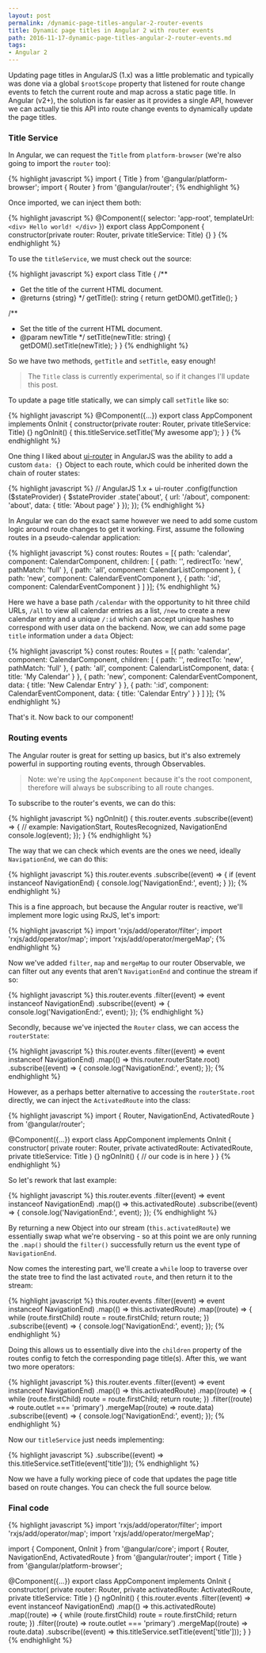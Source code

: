 ```yaml
---
layout: post
permalink: /dynamic-page-titles-angular-2-router-events
title: Dynamic page titles in Angular 2 with router events
path: 2016-11-17-dynamic-page-titles-angular-2-router-events.md
tags:
- Angular 2
---
```


Updating page titles in AngularJS (1.x) was a little problematic and typically was done via a global `$rootScope` property that listened for route change events to fetch the current route and map across a static page title. In Angular (v2+), the solution is far easier as it provides a single API, however we can actually tie this API into route change events to dynamically update the page titles.

### Title Service

In Angular, we can request the `Title` from `platform-browser` (we're also going to import the `router` too):

{% highlight javascript %}
import { Title } from '@angular/platform-browser';
import { Router } from '@angular/router';
{% endhighlight %}

Once imported, we can inject them both:

{% highlight javascript %}
@Component({
  selector: 'app-root',
  templateUrl: `
    <div>
      Hello world!
    </div>
  `
})
export class AppComponent {
  constructor(private router: Router, private titleService: Title) {}
}
{% endhighlight %}

To use the `titleService`, we must check out the source:

{% highlight javascript %}
export class Title {
  /**
   * Get the title of the current HTML document.
   * @returns {string}
   */
  getTitle(): string { return getDOM().getTitle(); }

  /**
   * Set the title of the current HTML document.
   * @param newTitle
   */
  setTitle(newTitle: string) { getDOM().setTitle(newTitle); }
}
{% endhighlight %}

So we have two methods, `getTitle` and `setTitle`, easy enough!

> The `Title` class is currently experimental, so if it changes I'll update this post.

To update a page title statically, we can simply call `setTitle` like so:

{% highlight javascript %}
@Component({...})
export class AppComponent implements OnInit {
  constructor(private router: Router, private titleService: Title) {}
  ngOnInit() {
    this.titleService.setTitle('My awesome app');
  }
}
{% endhighlight %}

One thing I liked about [ui-router](https://github.com/angular-ui/ui-router) in AngularJS was the ability to add a custom `data: {}` Object to each route, which could be inherited down the chain of router states:

{% highlight javascript %}
// AngularJS 1.x + ui-router
.config(function ($stateProvider) {
  $stateProvider
    .state('about', {
      url: '/about',
      component: 'about',
      data: {
        title: 'About page'
      }
    });
});
{% endhighlight %}

In Angular we can do the exact same however we need to add some custom logic around route changes to get it working. First, assume the following routes in a pseudo-calendar application:

{% highlight javascript %}
const routes: Routes = [{
  path: 'calendar',
  component: CalendarComponent,
  children: [
    { path: '', redirectTo: 'new', pathMatch: 'full' },
    { path: 'all', component: CalendarListComponent },
    { path: 'new', component: CalendarEventComponent },
    { path: ':id', component: CalendarEventComponent }
  ]
}];
{% endhighlight %}

Here we have a base path `/calendar` with the opportunity to hit three child URLs, `/all` to view all calendar entries as a list, `/new` to create a new calendar entry and a unique `/:id` which can accept unique hashes to correspond with user data on the backend. Now, we can add some page `title` information under a `data` Object:

{% highlight javascript %}
const routes: Routes = [{
  path: 'calendar',
  component: CalendarComponent,
  children: [
    { path: '', redirectTo: 'new', pathMatch: 'full' },
    { path: 'all', component: CalendarListComponent, data: { title: 'My Calendar' } },
    { path: 'new', component: CalendarEventComponent, data: { title: 'New Calendar Entry' } },
    { path: ':id', component: CalendarEventComponent, data: { title: 'Calendar Entry' } }
  ]
}];
{% endhighlight %}

That's it. Now back to our component!

### Routing events

The Angular router is great for setting up basics, but it's also extremely powerful in supporting routing events, through Observables.

> Note: we're using the `AppComponent` because it's the root component, therefore will always be subscribing to all route changes.

To subscribe to the router's events, we can do this:

{% highlight javascript %}
ngOnInit() {
  this.router.events
    .subscribe((event) => {
      // example: NavigationStart, RoutesRecognized, NavigationEnd
      console.log(event);
    });
}
{% endhighlight %}

The way that we can check which events are the ones we need, ideally `NavigationEnd`, we can do this:

{% highlight javascript %}
this.router.events
  .subscribe((event) => {
    if (event instanceof NavigationEnd) {
      console.log('NavigationEnd:', event);
    }
  });
{% endhighlight %}

This is a fine approach, but because the Angular router is reactive, we'll implement more logic using RxJS, let's import:

{% highlight javascript %}
import 'rxjs/add/operator/filter';
import 'rxjs/add/operator/map';
import 'rxjs/add/operator/mergeMap';
{% endhighlight %}

Now we've added `filter`, `map` and `mergeMap` to our router Observable, we can filter out any events that aren't `NavigationEnd` and continue the stream if so:

{% highlight javascript %}
this.router.events
  .filter((event) => event instanceof NavigationEnd)
  .subscribe((event) => {
    console.log('NavigationEnd:', event);
  });
{% endhighlight %}

Secondly, because we've injected the `Router` class, we can access the `routerState`:

{% highlight javascript %}
this.router.events
  .filter((event) => event instanceof NavigationEnd)
  .map(() => this.router.routerState.root)
  .subscribe((event) => {
    console.log('NavigationEnd:', event);
  });
{% endhighlight %}

However, as a perhaps better alternative to accessing the `routerState.root` directly, we can inject the `ActivatedRoute` into the class:

{% highlight javascript %}
import { Router, NavigationEnd, ActivatedRoute } from '@angular/router';

@Component({...})
export class AppComponent implements OnInit {
  constructor(
    private router: Router,
    private activatedRoute: ActivatedRoute,
    private titleService: Title
  ) {}
  ngOnInit() {
    // our code is in here
  }
}
{% endhighlight %}

So let's rework that last example:

{% highlight javascript %}
this.router.events
  .filter((event) => event instanceof NavigationEnd)
  .map(() => this.activatedRoute)
  .subscribe((event) => {
    console.log('NavigationEnd:', event);
  });
{% endhighlight %}

By returning a new Object into our stream (`this.activatedRoute`) we essentially swap what we're observing - so at this point we are only running the `.map()` should the `filter()` successfully return us the event type of `NavigationEnd`.

Now comes the interesting part, we'll create a `while` loop to traverse over the state tree to find the last activated `route`, and then return it to the stream:

{% highlight javascript %}
this.router.events
  .filter((event) => event instanceof NavigationEnd)
  .map(() => this.activatedRoute)
  .map((route) => {
    while (route.firstChild) route = route.firstChild;
    return route;
  })
  .subscribe((event) => {
    console.log('NavigationEnd:', event);
  });
{% endhighlight %}

Doing this allows us to essentially dive into the `children` property of the routes config to fetch the corresponding page title(s). After this, we want two more operators:

{% highlight javascript %}
this.router.events
  .filter((event) => event instanceof NavigationEnd)
  .map(() => this.activatedRoute)
  .map((route) => {
    while (route.firstChild) route = route.firstChild;
    return route;
  })
  .filter((route) => route.outlet === 'primary')
  .mergeMap((route) => route.data)
  .subscribe((event) => {
    console.log('NavigationEnd:', event);
  });
{% endhighlight %}

Now our `titleService` just needs implementing:

{% highlight javascript %}
.subscribe((event) => this.titleService.setTitle(event['title']));
{% endhighlight %}

Now we have a fully working piece of code that updates the page title based on route changes. You can check the full source below.

### Final code

{% highlight javascript %}
import 'rxjs/add/operator/filter';
import 'rxjs/add/operator/map';
import 'rxjs/add/operator/mergeMap';

import { Component, OnInit } from '@angular/core';
import { Router, NavigationEnd, ActivatedRoute } from '@angular/router';
import { Title } from '@angular/platform-browser';

@Component({...})
export class AppComponent implements OnInit {
  constructor(
    private router: Router,
    private activatedRoute: ActivatedRoute,
    private titleService: Title
  ) {}
  ngOnInit() {
    this.router.events
      .filter((event) => event instanceof NavigationEnd)
      .map(() => this.activatedRoute)
      .map((route) => {
        while (route.firstChild) route = route.firstChild;
        return route;
      })
      .filter((route) => route.outlet === 'primary')
      .mergeMap((route) => route.data)
      .subscribe((event) => this.titleService.setTitle(event['title']));
  }
}
{% endhighlight %}
